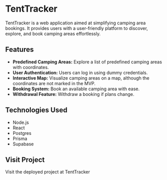# TentTracker

TentTracker is a web application aimed at simplifying camping area bookings. It provides users with a user-friendly platform to discover, explore, and book camping areas effortlessly.

## Features

- **Predefined Camping Areas:** Explore a list of predefined camping areas with coordinates.
- **User Authentication:** Users can log in using dummy credentials.
- **Interactive Map:** Visualize camping areas on a map, although the coordinates are not marked in the MVP.
- **Booking System:** Book an available camping area with ease.
- **Withdrawal Feature:** Withdraw a booking if plans change.

## Technologies Used

- Node.js
- React
- Postgres
- Prisma
- Supabase

## Visit Project
Visit the deployed project at TentTracker

